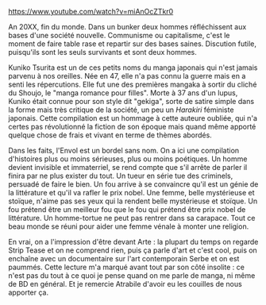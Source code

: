https://www.youtube.com/watch?v=miAnOcZTkr0

An 20XX, fin du monde. Dans un bunker deux hommes réfléchissent aux bases d'une société nouvelle. Communisme ou capitalisme, c'est le moment de faire table rase et repartir sur des bases saines. Discution futile, puisqu'ils sont les seuls survivants et sont deux hommes.

Kuniko Tsurita est un de ces petits noms du manga japonais qui n'est jamais parvenu à nos oreilles. Née en 47, elle n'a pas connu la guerre mais en a senti les répercutions. Elle fut une des premières mangaka à sortir du cliché du Shoujo, le "manga romance pour filles". Morte à 37 ans d'un lupus, Kuniko était connue pour son style dit "gekiga", sorte de satire simple dans la forme mais très critique de la société, un peu un *Harakiri* féministe japonais.
Cette compilation est un hommage à cette auteure oubliée, qui n'a certes pas révolutionné la fiction de son époque mais quand même apporté quelque chose de frais et vivant en terme de thèmes abordés. 

Dans les faits, l'Envol est un bordel sans nom. On a ici une compilation d'histoires plus ou moins sérieuses, plus ou moins poétiques. Un homme devient invisible et immaterriel, se rend compte que s'il arrête de parler il finira par ne plus exister du tout.
Un tueur en série tue des criminels, persuadé de faire le bien. Un fou arrive à se convaincre qu'il est un génie de la littérature et qu'il va rafler le prix nobel. Une femme, belle mystérieuse et stoïque, n'aime pas ses yeux qui la rendent belle mystérieuse et stoïque. Un fou prétend être un meilleur fou que le fou qui prétend être prix nobel de littérature. Un homme-tortue ne peut pas rentrer dans sa carapace. Tout ce beau monde se réuni pour aider une femme vénale à monter une religion.

En vrai, on a l'impression d'être devant Arte : la plupart du temps on regarde Strip Tease et on ne comprend rien, puis ça parle d'art et c'est cool, puis on enchaîne avec un documentaire sur l'art contemporain Serbe et on est paummés. Cette lecture m'a marqué avant tout par son côté insolite : ce n'est pas du tout à ce quoi je pense quand on me parle de manga, ni même de BD en général. Et je remercie Atrabile d'avoir eu les couilles de nous apporter ça.
